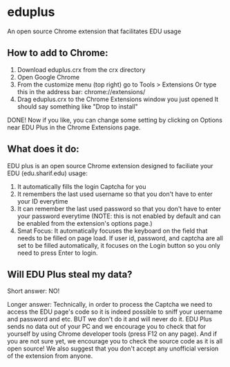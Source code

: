 eduplus
=======

An open source Chrome extension that facilitates EDU usage

How to add to Chrome:
-------
1. Download eduplus.crx from the crx directory
2. Open Google Chrome
3. From the customize menu (top right) go to Tools > Extensions
Or type this in the address bar: chrome://extensions/
4. Drag eduplus.crx to the Chrome Extensions window you just opened
It should say something like "Drop to install"

DONE! Now if you like, you can change some setting by clicking on Options near EDU Plus in the Chrome Extensions page.


What does it do:
-------
EDU plus is an open source Chrome extension designed to faciliate your EDU (edu.sharif.edu) usage:

1. It automatically fills the login Captcha for you
2. It remembers the last used username so that you don't have to enter your ID everytime
3. It can remember the last used password so that you don't have to enter your password everytime (NOTE: this is not enabled by default and can be enabled from the extension's options page.)
4. Smat Focus: It automatically focuses the keyboard on the field that needs to be filled on page load. If user id, password, and captcha are all set to be filled automatically, it focuses on the Login button so you only need to press Enter to login.
 

Will EDU Plus steal my data?
-------
Short answer: NO!

Longer answer: Technically, in order to process the Captcha we need to access the EDU page's code so it is indeed possible to sniff your username and password and etc. BUT we don't do it and will never do it. EDU Plus sends no data out of your PC and we encourage you to check that for yourself by using Chrome developer tools (press F12 on any page). And if you are not sure yet, we encourage you to check the source code as it is all open source! We also suggest that you don't accept any unofficial version of the extension from anyone.
